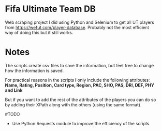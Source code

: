 # Fifa Ultimate Team DB
Web scraping project I did using Python and Selenium to get all UT players from https://wefut.com/player-database. Probably not the most efficient way of doing this but it still works.

# Notes
The scripts create csv files to save the information, but feel free to change how the information is saved.

For practical reasons in the scripts I only include the following attributes: **Name,	Rating,	Position,	Card type,	Region,	PAC,	SHO,	PAS, DRI,	DEF,	PHY and	Link**

But if you want to add the rest of the attributes of the players you can do so by adding their XPath along with the others (using the same format).

#TODO
- Use Python Requests module to improve the efficiency of the scripts
